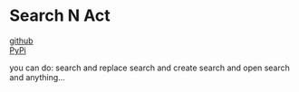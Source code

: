 # Search N Act

[github](https://github.com/eaybek/sna/)  
[PyPi](https://pypi.org/project/sna/)  

you can do:
    search and replace
    search and create
    search and open
    search and anything...

